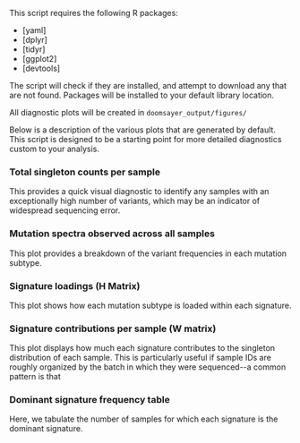 This script requires the following R packages:
- [yaml]
- [dplyr]
- [tidyr]
- [ggplot2]
- [devtools]

The script will check if they are installed, and attempt to download any that are not found. Packages will be installed to your default library location.

All diagnostic plots will be created in `doomsayer_output/figures/`

Below is a description of the various plots that are generated by default. This script is designed to be a starting point for more detailed diagnostics custom to your analysis.

### Total singleton counts per sample

This provides a quick visual diagnostic to identify any samples with an exceptionally high number of variants, which may be an indicator of widespread sequencing error.

### Mutation spectra observed across all samples

This plot provides a breakdown of the variant frequencies in each mutation subtype.

### Signature loadings (H Matrix)

This plot shows how each mutation subtype is loaded within each signature.

### Signature contributions per sample (W matrix)

This plot displays how much each signature contributes to the singleton distribution of each sample. This is particularly useful if sample IDs are roughly organized by the batch in which they were sequenced--a common pattern is that

### Dominant signature frequency table

Here, we tabulate the number of samples for which each signature is the dominant signature.
